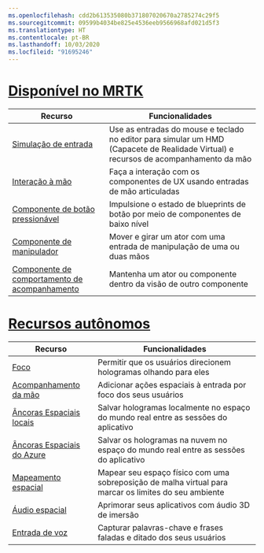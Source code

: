 ```yaml
---
ms.openlocfilehash: cdd2b613535080b371807020670a2785274c29f5
ms.sourcegitcommit: 09599b4034be825e4536eeb9566968afd021d5f3
ms.translationtype: HT
ms.contentlocale: pt-BR
ms.lasthandoff: 10/03/2020
ms.locfileid: "91695246"
---
```

# <a name="available-in-mrtk"></a>[Disponível no MRTK](#tab/mrtk)

|  Recurso  |  Funcionalidades  |
| --- | --- |
| [Simulação de entrada](https://github.com/microsoft/MixedReality-UXTools-Unreal/blob/public/0.8.x/Docs/InputSimulation.md) | Use as entradas do mouse e teclado no editor para simular um HMD (Capacete de Realidade Virtual) e recursos de acompanhamento da mão |
| [Interação à mão](https://github.com/microsoft/MixedReality-UXTools-Unreal/blob/public/0.8.x/Docs/HandInteraction.md) | Faça a interação com os componentes de UX usando entradas de mão articuladas |
| [Componente de botão pressionável](https://github.com/microsoft/MixedReality-UXTools-Unreal/blob/public/0.8.x/Docs/PressableButton.md) | Impulsione o estado de blueprints de botão por meio de componentes de baixo nível |
| [Componente de manipulador](https://github.com/microsoft/MixedReality-UXTools-Unreal/blob/public/0.8.x/Docs/Manipulator.md) | Mover e girar um ator com uma entrada de manipulação de uma ou duas mãos |
| [Componente de comportamento de acompanhamento](https://github.com/microsoft/MixedReality-UXTools-Unreal/blob/public/0.8.x/Docs/FollowComponent.md) | Mantenha um ator ou componente dentro da visão de outro componente |

# <a name="standalone-features"></a>[Recursos autônomos](#tab/standalone)

|  Recurso  |  Funcionalidades  |
| --- | --- |
| [Foco](../unreal/unreal-gaze-input.md) | Permitir que os usuários direcionem hologramas olhando para eles |
| [Acompanhamento da mão](../unreal/unreal-hand-tracking.md) | Adicionar ações espaciais à entrada por foco dos seus usuários |
| [Âncoras Espaciais locais](../unreal/unreal-spatial-anchors.md) | Salvar hologramas localmente no espaço do mundo real entre as sessões do aplicativo |
| [Âncoras Espaciais do Azure](../unreal/unreal-azure-spatial-anchors.md) | Salvar os hologramas na nuvem no espaço do mundo real entre as sessões do aplicativo |
| [Mapeamento espacial](../unreal/unreal-spatial-mapping.md) | Mapear seu espaço físico com uma sobreposição de malha virtual para marcar os limites do seu ambiente |
| [Áudio espacial](../unreal/unreal-spatial-audio.md) | Aprimorar seus aplicativos com áudio 3D de imersão |
| [Entrada de voz](../unreal/unreal-voice-input.md) | Capturar palavras-chave e frases faladas e ditado dos seus usuários|

